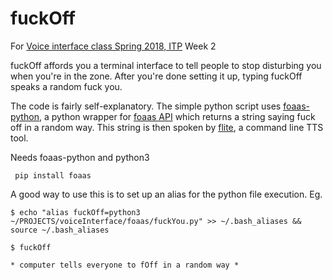 # fuckOff

For [Voice interface class Spring 2018, ITP](https://github.com/juxtapix/ExpressiveInterfaces_Voice/wiki) Week 2

fuckOff affords you a terminal interface to tell people to stop disturbing you when you're in the zone. After you're done setting it up, typing fuckOff speaks a random fuck you.

The code is fairly self-explanatory. The simple python script uses [foaas-python](https://github.com/dmpayton/foaas-python), a python wrapper for [foaas API](https://www.foaas.com/) which returns a string saying fuck off in a random way. This string is then spoken by [flite](http://www.festvox.org/flite/), a command line TTS tool. 

Needs foaas-python and python3

     pip install foaas


A good way to use this is to set up an alias for the python file execution.
Eg. 

    $ echo "alias fuckOff=python3 ~/PROJECTS/voiceInterface/foaas/fuckYou.py" >> ~/.bash_aliases && source ~/.bash_aliases
    
    $ fuckOff
    
    * computer tells everyone to fOff in a random way *  
